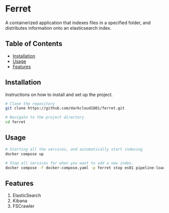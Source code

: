 # Ferret

A containerized application that indexes files in a specified folder, and distributes information onto an 
elasticsearch index.

## Table of Contents

- [Installation](#installation)
- [Usage](#usage)
- [Features](#features)

## Installation

Instructions on how to install and set up the project.

```sh
# Clone the repository
git clone https://github.com/darkcloud1801/ferret.git

# Navigate to the project directory
cd ferret
```

## Usage
```sh
# Starting all the services, and automatically start indexing
docker compose up

# Stop all services for when you want to add a new index.
docker compose -f docker-compose.yaml -p ferret stop es01 pipeline-loader setup fscrawler kibana
```

## Features
1. ElasticSearch
2. Kibana
3. FSCrawler